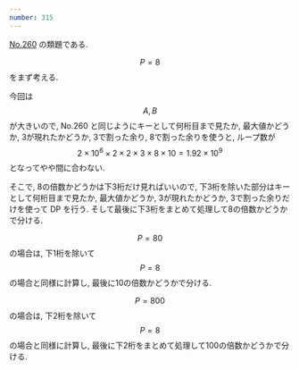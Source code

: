 ```yaml
---
number: 315
---
```

[No.260](../006/y0260.html) の類題である.

$$ P = 8 $$ をまず考える.

今回は $$ A, B $$ が大きいので, No.260 と同じようにキーとして何桁目まで見たか, 最大値かどうか, 3が現れたかどうか, 3で割った余り, 8で割った余りを使うと, ループ数が $$ 2 \times 10^6 \times 2 \times 2 \times 3 \times 8 \times 10 = 1.92 \times 10^9 $$ となってやや間に合わない.

そこで, 8の倍数かどうかは下3桁だけ見ればいいので, 下3桁を除いた部分はキーとして何桁目まで見たか, 最大値かどうか, 3が現れたかどうか, 3で割った余りだけを使って DP を行う. そして最後に下3桁をまとめて処理して8の倍数かどうかで分ける.

$$ P = 80 $$ の場合は, 下1桁を除いて $$ P = 8 $$ の場合と同様に計算し, 最後に10の倍数かどうかで分ける.

$$ P = 800 $$ の場合は, 下2桁を除いて $$ P = 8 $$ の場合と同様に計算し, 最後に下2桁をまとめて処理して100の倍数かどうかで分ける.
